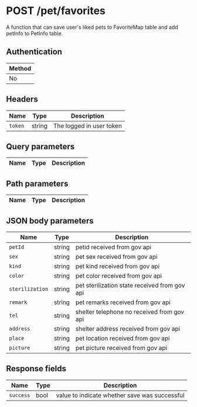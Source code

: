 # POST /pet/favorites
A function that can save user's liked pets to FavoriteMap table and add petInfo to PetInfo table.   

## Authentication
|Method|
|-|
|No|

## Headers
|Name|Type|Description|
|-|-|-|
|`token`|string|The logged in user token|

## Query parameters

|Name|Type|Description|
|-|-|-|

## Path parameters

|Name|Type|Description|
|-|-|-|

## JSON body parameters

|Name|Type|Description|
|-|-|-|
|`petId`|string|petid received from gov api|
|`sex`|string|pet sex received from gov api|
|`kind`|string|pet kind received from gov api|
|`color`|string|pet color received from gov api|
|`sterilization`|string|pet sterilization state received from gov api|
|`remark`|string|pet remarks received from gov api|
|`tel`|string|shelter telephone no received from gov api|
|`address`|string|shelter address received from gov api|
|`place`|string|pet location received from gov api|
|`picture`|string|pet picture received from gov api|

## Response fields

|Name|Type|Description|
|-|-|-|
|`success`|bool|value to indicate whether save was successful|
